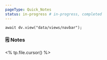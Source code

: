 ```yaml
---
pageType: Quick_Notes
status: in-progress # in-progress, completed
---
```


```dataviewjs
await dv.view("data/views/navbar");
```

### 🗒️ Notes

<% tp.file.cursor() %>
